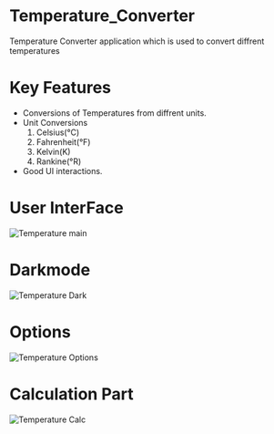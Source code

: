 # Temperature_Converter
Temperature Converter application which is used to convert diffrent temperatures

# Key Features
- Conversions of Temperatures from diffrent units.
- Unit Conversions
  1. Celsius(°C)
  2. Fahrenheit(°F)
  3. Kelvin(K)
  4. Rankine(°R)
- Good UI interactions.

# User InterFace
![Temperature main](https://github.com/Pvamsi02/Temperature_Converter/assets/112920388/61eac1a8-9330-40e2-8e68-f7889f3cf6a6)

# Darkmode
![Temperature Dark](https://github.com/Pvamsi02/Temperature_Converter/assets/112920388/811773ba-14fc-4248-a6dc-6338d7433af3)

# Options 
![Temperature Options](https://github.com/Pvamsi02/Temperature_Converter/assets/112920388/9187023e-1559-4301-8a5f-bb4dd3f6aaa7)

# Calculation Part
![Temperature Calc](https://github.com/Pvamsi02/Temperature_Converter/assets/112920388/85032187-b2aa-43cc-9966-2cbff20bcd48)



